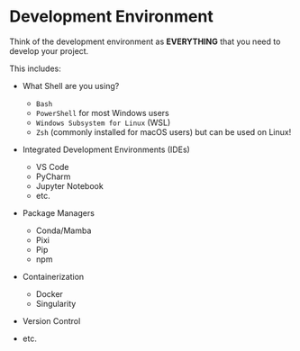 # Development Environment

Think of the development environment as **EVERYTHING** that you need to
develop your project.

This includes:

- What Shell are you using?
    - `Bash`
    - `PowerShell` for most Windows users
    - `Windows Subsystem for Linux` (WSL)
    - `Zsh` (commonly installed for macOS users) but can be used on Linux!

- Integrated Development Environments (IDEs)
    - VS Code
    - PyCharm
    - Jupyter Notebook
    - etc.
- Package Managers
    - Conda/Mamba
    - Pixi
    - Pip
    - npm
- Containerization
    - Docker
    - Singularity
- Version Control
- etc.
